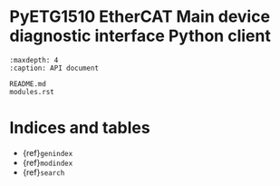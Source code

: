 # PyETG1510 EtherCAT Main device diagnostic interface Python client

```{toctree}
:maxdepth: 4
:caption: API document

README.md
modules.rst
```

# Indices and tables

* {ref}`genindex`
* {ref}`modindex`
* {ref}`search`
